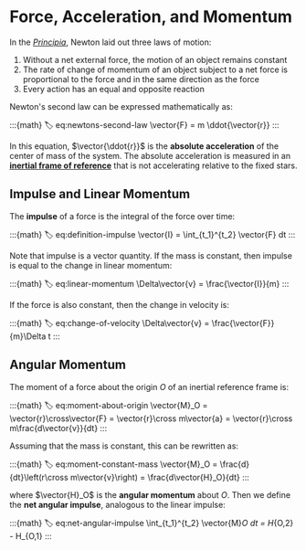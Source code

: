 # Force, Acceleration, and Momentum

In the [_Principia_](https://en.wikipedia.org/wiki/Philosophi%C3%A6_Naturalis_Principia_Mathematica), Newton laid out three laws of motion:

1. Without a net external force, the motion of an object remains constant
2. The rate of change of momentum of an object subject to a net force is proportional to the force and in the same direction as the force
3. Every action has an equal and opposite reaction

Newton's second law can be expressed mathematically as:

:::{math}
:label: eq:newtons-second-law
\vector{F} = m \ddot{\vector{r}}
:::

In this equation, $\vector{\ddot{r}}$ is the **absolute acceleration** of the center of mass of the system. The absolute acceleration is measured in an [**inertial frame of reference**](sec:inertial-reference-frame) that is not accelerating relative to the fixed stars.

## Impulse and Linear Momentum

The **impulse** of a force is the integral of the force over time:

:::{math}
:label: eq:definition-impulse
\vector{I} = \int_{t_1}^{t_2} \vector{F} dt
:::

Note that impulse is a vector quantity. If the mass is constant, then impulse is equal to the change in linear momentum:

:::{math}
:label: eq:linear-momentum
\Delta\vector{v} = \frac{\vector{I}}{m}
:::

If the force is also constant, then the change in velocity is:

:::{math}
:label: eq:change-of-velocity
\Delta\vector{v} = \frac{\vector{F}}{m}\Delta t
:::

## Angular Momentum

The moment of a force about the origin $O$ of an inertial reference frame is:

:::{math}
:label: eq:moment-about-origin
\vector{M}_O = \vector{r}\cross\vector{F} = \vector{r}\cross m\vector{a} = \vector{r}\cross m\frac{d\vector{v}}{dt}
:::

Assuming that the mass is constant, this can be rewritten as:

:::{math}
:label: eq:moment-constant-mass
\vector{M}_O = \frac{d}{dt}\left(r\cross m\vector{v}\right) = \frac{d\vector{H}_O}{dt}
:::

where $\vector{H}_O$ is the **angular momentum** about $O$. Then we define the **net angular impulse**, analogous to the linear impulse:

:::{math}
:label: eq:net-angular-impulse
\int_{t_1}^{t_2} \vector{M}_O dt = H_{O,2} - H_{O,1}
:::
